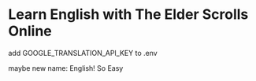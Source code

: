 # Learn English with The Elder Scrolls Online

add GOOGLE_TRANSLATION_API_KEY to .env

maybe new name: English! So Easy
